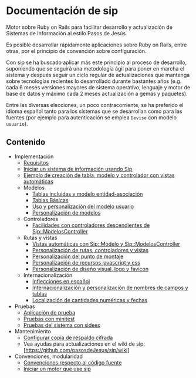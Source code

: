 # Documentación de sip

Motor sobre Ruby on Rails para facilitar desarrollo y actualización de 
Sistemas de Información al estilo Pasos de Jesús

Es posible desarrollar rápidamente aplicaciones sobre Ruby on Rails, entre 
otras, por  el principio de convención sobre configuración.

Con sip se ha buscado aplicar más este principio al proceso de desarrollo, 
suponiendo que se seguirá una metodología ágil para poner en marcha el sistema 
y después seguir un ciclo regular de actualizaciones que mantenga sobre 
tecnologías recientes lo desarrollado durante bastantes años (e.g. cada 
6 meses versiones mayores de sistema operativo, lenguaje y motor de base 
de datos y máximo cada 2 meses actualización a gemas y paquetes).

Entre las diversas elecciones, un poco contracorriente, se ha preferido el 
idioma español tanto para los sistemas que se desarrollan como para las 
fuentes  (por ejemplo para autenticación se emplea `Devise` con modelo 
`usuario`).


## Contenido

* Implementación
  * [Requisitos](https://github.com/pasosdeJesus/sip/blob/master/doc/requisitos.md)
  * [Iniciar un sistema de información usando Sip](https://github.com/pasosdeJesus/sip/blob/master/doc/iniciar-si-usando-sip.md)
  * [Ejemplo de creación de tabla, modelo y controlador con vistas automáticas](https://github.com/pasosdeJesus/sip/blob/master/doc/ejemplo-con-vistas-automaticas.md)
  * Modelos
    * [Tablas incluidas y modelo entidad-asociación](https://github.com/pasosdeJesus/sip/blob/master/doc/modelo-entidad-asociacion.md)
    * [Tablas Básicas](https://github.com/pasosdeJesus/sip/blob/master/doc/tablas-basicas.md)
    * [Uso y personalización del modelo usuario](https://github.com/pasosdeJesus/sip/blob/master/doc/modelo-usuario.md)
    * [Personalización de modelos](https://github.com/pasosdeJesus/sip/blob/master/doc/personalizacion-de-modelos.md)
  * Controladores
    * [Facilidades con controladores descendientes de Sip::ModelosController](https://github.com/pasosdeJesus/sip/blob/master/doc/facilidades-controlador.md)
  * Rutas y vistas
    * [Vistas automáticas con Sip::Modelo y Sip::ModelosController](https://github.com/pasosdeJesus/sip/blob/master/doc/vistas-automaticas.md)
    * [Personalización de rutas, controladores y vistas](https://github.com/pasosdeJesus/sip/blob/master/doc/rutas-controladores-vistas.md)
    * [Personalización del punto de montaje](https://github.com/pasosdeJesus/sip/blob/master/doc/punto-de-montaje.md)
    * [Personalización de recursos javascript y css](https://github.com/pasosdeJesus/sip/blob/master/doc/recursos-javascript-y-css.md)
    * [Personalización de diseño visual, logo y favicon](https://github.com/pasosdeJesus/sip/blob/master/doc/diseño-visual-logo-y-favicon.md)
  * Internacionalización
    * [Inflecciones en español]()
    * [Internacionalización y personalización de nombres de campos y tablas](https://github.com/pasosdeJesus/sip/blob/master/doc/internacionalizacion-nombres-campos-y-tablas.md)
    * [Localización de cantidades numéricas y fechas](https://github.com/pasosdeJesus/sip/blob/master/doc/localizacion-numeros-y-fechas.md)
* Pruebas
  * [Aplicación de prueba](https://github.com/pasosdeJesus/sip/blob/master/doc/aplicacion-de-prueba.md)
  * [Pruebas con minitest](https://github.com/pasosdeJesus/sip/blob/master/doc/pruebas-con-minitest.md)
  * [Pruebas del sistema con sideex](https://github.com/pasosdeJesus/sip/blob/master/doc/pruebas-al-sistema-con-sideex.md)
* Mantenimiento 
  * [Configurar copia de respaldo cifrada](https://github.com/pasosdeJesus/sip/blob/master/doc/respaldo-cifrado.md)
  * Vea ayudas para actualizaciones en el wiki de sip: [https://github.com/pasosdeJesus/sip/wiki]
* Convenciones, modularidad
  * [Convenciones respecto al código fuente](https://github.com/pasosdeJesus/sip/blob/master/doc/convenciones.md)
  * [Iniciar un motor que use sip](https://github.com/pasosdeJesus/sip/blob/master/doc/iniciar-motor-con-sip.md)

